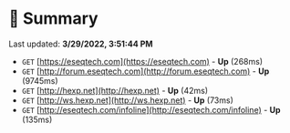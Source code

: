 # 📖 Summary
Last updated: **3/29/2022, 3:51:44 PM**

- `GET` [https://eseqtech.com](https://eseqtech.com) - **Up** (268ms)
- `GET` [http://forum.eseqtech.com](http://forum.eseqtech.com) - **Up** (9745ms)
- `GET` [http://hexp.net](http://hexp.net) - **Up** (42ms)
- `GET` [http://ws.hexp.net](http://ws.hexp.net) - **Up** (73ms)
- `GET` [http://eseqtech.com/infoline](http://eseqtech.com/infoline) - **Up** (135ms)
